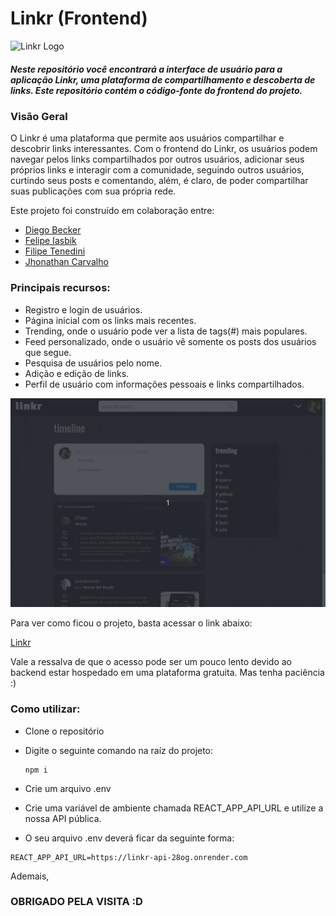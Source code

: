 # Linkr (Frontend) 
<img src="./public/favicon.ico" alt="Linkr Logo" width="37" height="40">

##### Neste repositório você encontrará a interface de usuário para a aplicação Linkr, uma plataforma de compartilhamento e descoberta de links. Este repositório contém o código-fonte do frontend do projeto.

### Visão Geral

O Linkr é uma plataforma que permite aos usuários compartilhar e descobrir links interessantes. Com o frontend do Linkr, os usuários podem navegar pelos links compartilhados por outros usuários, adicionar seus próprios links e interagir com a comunidade, seguindo outros usuários, curtindo seus posts e comentando, além, é claro, de poder compartilhar suas publicações com sua própria rede.

Este projeto foi construído em colaboração entre:

- [Diego Becker](https://github.com/DiegoBeker)
- [Felipe Iasbik](https://github.com/felipeiasbik)
- [Filipe Tenedini](https://github.com/filipetenedini)
- [Jhonathan Carvalho](https://github.com/csjhonathan)

### Principais recursos:

- Registro e login de usuários.
- Página inicial com os links mais recentes.
- Trending, onde o usuário pode ver a lista de tags(#) mais populares.
- Feed personalizado, onde o usuário vê somente os posts dos usuários que segue.
- Pesquisa de usuários pelo nome.
- Adição e edição de links.
- Perfil de usuário com informações pessoais e links compartilhados.

<img alt="Linkr" max-width="80%" src="https://github.com/felipeiasbik/linkr-frontend/blob/main/public/linkr-post-tt.gif?raw=true" />

Para ver como ficou o projeto, basta acessar o link abaixo:

[Linkr](linkr-frontend-delta.vercel.app/)

Vale a ressalva de que o acesso pode ser um pouco lento devido ao backend estar hospedado em uma plataforma gratuita. Mas tenha paciência :)

### Como utilizar:
- Clone o repositório
- Digite o seguinte comando na raíz do projeto:

  ```
  npm i
  ```
- Crie um arquivo .env
- Crie uma variável de ambiente chamada REACT_APP_API_URL e utilize a nossa API pública.
- O seu arquivo .env deverá ficar da seguinte forma:

```
REACT_APP_API_URL=https://linkr-api-28og.onrender.com
```
Ademais,

### OBRIGADO PELA VISITA :D
